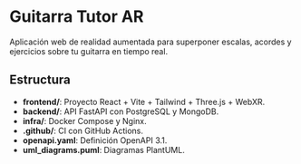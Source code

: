 # Guitarra Tutor AR

Aplicación web de realidad aumentada para superponer escalas, acordes y ejercicios sobre tu guitarra en tiempo real.

## Estructura
- **frontend/**: Proyecto React + Vite + Tailwind + Three.js + WebXR.
- **backend/**: API FastAPI con PostgreSQL y MongoDB.
- **infra/**: Docker Compose y Nginx.
- **.github/**: CI con GitHub Actions.
- **openapi.yaml**: Definición OpenAPI 3.1.
- **uml_diagrams.puml**: Diagramas PlantUML.

